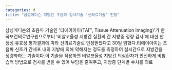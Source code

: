 ```yaml
---
categories: d
title: "삼성메디슨 지방간 초음파 검사기술 ‘신의료기술’ 인정"
---
```

삼성메디슨의 초음파 기술인 &#39;티에이아이(TAI&trade;, Tissue Attenuation Imaging)&#39;가 한국보건의료연구원으로부터 ‘비알코올성 지방간 질환의 간 지방증 정량 검사’에 대한 안정성·유효성 평가결과에 따라 신의료기술로 인정받았다고 30일 밝혔다.티에이아이는 초음파 신호가 간세포 내의 지방에 의해 약해지는 정도를 측정하여 실시간으로 지방간을 정량화하는 기술이다.이 기술을 적용하면 비알코올성 지방간 의심환자가 안전하게 비침습적 방법으로 검사를 받을 수 있어 부담을 줄여주고, 지방증 단계별 수치를 의료